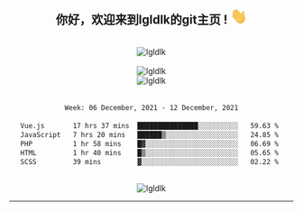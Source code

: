 <div align="center">
<h2> 你好，欢迎来到lgldlk的git主页 ! <img src="https://github.com/lgldlk/lgldlk/blob/main/gifs/Hi.gif" width="30px"></h2>
</div>

<div align="center">
 </br>
 <img src="http://aiitapp.cn:8091/?color=rgba(37,144,118,1)&shadowColor=rgba(12,16,20,1)&fontSize=120&&shadowOffsetX=9&shadowOffsetY=11" height="26px" alt="lgldlk" />
 </br>

   </br>
 <img src="https://github-readme-stats.vercel.app/api?username=lgldlk&show_icons=true&theme=gotham&locale=cn" alt="lgldlk" />
 

</br>

<img  src="http://github-readme-stats.vercel.app/api/top-langs/?username=lgldlk&show_icons=true&theme=gotham&locale=cn&layout=compact" alt="lgldlk"/>  
</br>
</br>

<!--START_SECTION:waka-->
```text
Week: 06 December, 2021 - 12 December, 2021

Vue.js       17 hrs 37 mins  ███████████████░░░░░░░░░░   59.63 % 
JavaScript   7 hrs 20 mins   ██████▒░░░░░░░░░░░░░░░░░░   24.85 % 
PHP          1 hr 58 mins    █▓░░░░░░░░░░░░░░░░░░░░░░░   06.69 % 
HTML         1 hr 40 mins    █▒░░░░░░░░░░░░░░░░░░░░░░░   05.65 % 
SCSS         39 mins         ▓░░░░░░░░░░░░░░░░░░░░░░░░   02.22 % 
```
<!--END_SECTION:waka-->

 </br>
  <img src="https://visitor-badge.glitch.me/badge?page_id=lgldlk" alt="lgldlk" />

---

 

